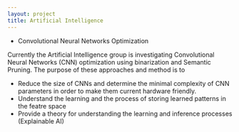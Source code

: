 ```yaml
---
layout: project
title: Artificial Intelligence
---
```


  - Convolutional Neural Networks Optimization

Currently the Artificial Intelligence group is investigating Convolutional Neural Networks (CNN) optimization using binarization and Semantic Pruning. The purpose of these approaches and method is to 
  - Reduce the size of CNNs and determine the minimal complexity of CNN parameters in order to make them current hardware friendly.
   - Understand the learning and the process of storing learned patterns in the featre space
   - Provide a theory for understanding the learning and inference processes (Explainable AI)
